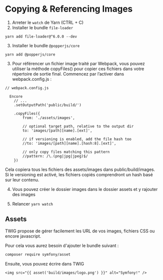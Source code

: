# Copying & Referencing Images

1. Arreter le `watch` de Yarn (CTRL + C)
2. Installer le bundle `file-loader`

```
yarn add file-loader@^6.0.0 --dev
``` 

3. Installer le bundle `@popperjs/core`
```
yarn add @popperjs/core
``` 

3. Pour référencer un fichier image traité par Webpack, vous pouvez utiliser la méthode copyFiles() pour copier ces fichiers dans votre répertoire de sortie final. Commencez par l’activer dans webpack.config.js :

```
// webpack.config.js

  Encore
    // ...
    .setOutputPath('public/build/')

    .copyFiles({
        from: './assets/images',

        // optional target path, relative to the output dir
        to: 'images/[path][name].[ext]',

        // if versioning is enabled, add the file hash too
        //to: 'images/[path][name].[hash:8].[ext]',

        // only copy files matching this pattern
        //pattern: /\.(png|jpg|jpeg)$/
    })
```

Cela copiera tous les fichiers des assets/images dans public/build/images. Si le versioning est activé, les fichiers copiés comprendront un hash basé sur leur contenu.

4. Vous pouvez créer le dossier images dans le dossier assets et y rajouter des images

5. Relancer `yarn watch`

## Assets

TWIG propose de gérer facilement les URL de vos images, fichiers CSS ou encore javascript.

Pour cela vous aurez besoin d'ajouter le bundle suivant :

```bash
composer require symfony/asset
```

Ensuite, vous pouvez écrire dans TWIG

```markup
<img src="{{ asset('build/images/logo.png') }}" alt="Symfony!" />
```